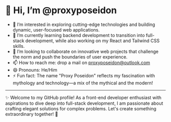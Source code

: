 # 👋 Hi, I’m @proxyposeidon

- 👀 I’m interested in exploring cutting-edge technologies and building dynamic, user-focused web applications.
- 🌱 I’m currently learning backend development to transition into full-stack development, while also working on my React and Tailwind CSS skills.
- 💞️ I’m looking to collaborate on innovative web projects that challenge the norm and push the boundaries of user experience.
- 📫 How to reach me: drop a mail on proxyposeidon@outlook.com
- 😄 Pronouns: He/Him
- ⚡ Fun fact: The name "Proxy Poseidon" reflects my fascination with mythology and technology—a mix of the mythical and the modern!

---

✨ Welcome to my GitHub profile! As a front-end developer enthusiast with aspirations to dive deep into full-stack development, I am passionate about crafting elegant solutions for complex problems. Let's create something extraordinary together! 🚀
